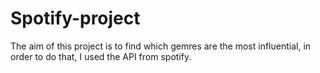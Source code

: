 # Spotify-project
The aim of this project is to find which gemres are the most influential, in order to do that, I used the API from spotify.
